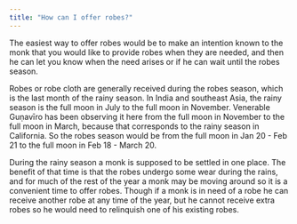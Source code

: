 ```yaml
---
title: "How can I offer robes?"
---
```


The easiest way to offer robes would be to make an intention known to the monk that you would like to provide robes when they are needed, and then he can let you know when the need arises or if he can wait until the robes season.

Robes or robe cloth are generally received during the robes season, which is the last month of the rainy season. In India and southeast Asia, the rainy season is the full moon in July to the full moon in November. Venerable Guṇavīro has been observing it here from the full moon in November to the full moon in March, because that corresponds to the rainy season in California. So the robes season would be from the full moon in Jan 20 - Feb 21 to the full moon in Feb 18 - March 20.

During the rainy season a monk is supposed to be settled in one place. The benefit of that time is that the robes undergo some wear during the rains, and for much of the rest of the year a monk may be moving around so it is a convenient time to offer robes. Though if a monk is in need of a robe he can receive another robe at any time of the year, but he cannot receive extra robes so he would need to relinquish one of his existing robes.
